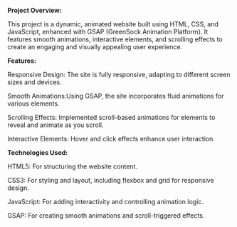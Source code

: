 **Project Overview:**

This project is a dynamic, animated website built using HTML, CSS, and JavaScript, enhanced with GSAP (GreenSock Animation Platform). It features smooth animations, interactive elements, and scrolling effects to create an engaging and visually appealing user experience.

**Features:**

Responsive Design: The site is fully responsive, adapting to different screen sizes and devices.

Smooth Animations:Using GSAP, the site incorporates fluid animations for various elements.

Scrolling Effects: Implemented scroll-based animations for elements to reveal and animate as you scroll.

Interactive Elements: Hover and click effects enhance user interaction.

**Technologies Used:**

HTML5: For structuring the website content.

CSS3: For styling and layout, including flexbox and grid for responsive design.

JavaScript: For adding interactivity and controlling animation logic.

GSAP: For creating smooth animations and scroll-triggered effects.
